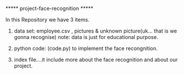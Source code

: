 ***** project-face-recognition *****

In this Repository we have 3 items.

1.  data set:   employee.csv , pictures  &  unknown picture(uk... that is we gonna recognise)
note:  data is just for educational purpose.

2.  python code: (code.py) to implement the face recongnition.

3.  index file....it include more about the face recognition and about our project.

